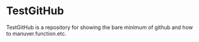 # TestGitHub
TestGitHub is a repository for showing the bare minimum of github and how to manuver.function.etc.
